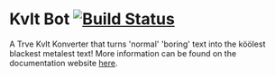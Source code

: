 # Kvlt Bot [![Build Status](https://travis-ci.org/JacobTheEvans/kvlt-bot.svg?branch=master)](https://travis-ci.org/JacobTheEvans/kvlt-bot)

A Trve Kvlt Konverter that turns 'normal' 'boring' text into the köölest
blackest metalest text! More information can be found on the documentation
website [here](http://jacobtheevans.github.io/kvlt-konverter).
